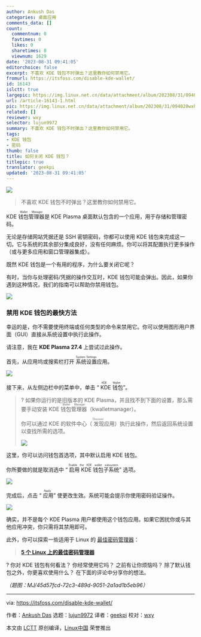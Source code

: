 ```yaml
---
author: Ankush Das
categories: 桌面应用
comments_data: []
count:
  commentnum: 0
  favtimes: 0
  likes: 0
  sharetimes: 0
  viewnum: 1629
date: '2023-08-31 09:41:05'
editorchoice: false
excerpt: 不喜欢 KDE 钱包不时弹出？这里教你如何禁用它。
fromurl: https://itsfoss.com/disable-kde-wallet/
id: 16143
islctt: true
largepic: https://img.linux.net.cn/data/attachment/album/202308/31/094020wxhh00bh30ze409e.jpg
url: /article-16143-1.html
pic: https://img.linux.net.cn/data/attachment/album/202308/31/094020wxhh00bh30ze409e.jpg.thumb.jpg
related: []
reviewer: wxy
selector: lujun9972
summary: 不喜欢 KDE 钱包不时弹出？这里教你如何禁用它。
tags:
- KDE 钱包
- 密码
thumb: false
title: 如何关闭 KDE 钱包？
titlepic: true
translator: geekpi
updated: '2023-08-31 09:41:05'
---
```


![](https://img.linux.net.cn/data/attachment/album/202308/31/094020wxhh00bh30ze409e.jpg)



> 
> 不喜欢 KDE 钱包不时弹出？这里教你如何禁用它。
> 
> 
> 


KDE <ruby> 钱包管理器 <rt>  Wallet Manager </rt></ruby> 是 KDE Plasma 桌面默认包含的一个应用，用于存储和管理密码。


无论是存储网站凭据还是 SSH 密钥密码，你都可以使用 KDE 钱包来完成这一切。它与系统的其余部分集成良好，没有任何麻烦。你可以将其配置执行更多操作（或与更多应用和窗口管理器集成）。


既然 KDE 钱包是一个有用的程序，为什么要关闭它呢？


有时，当你与处理密码/凭据的操作交互时，KDE 钱包可能会弹出。因此，如果你遇到这种情况，我们的指南可以帮助你禁用钱包。


![](https://img.linux.net.cn/data/attachment/album/202308/31/094105jnpncnnzppi1ni40.jpg)


### 禁用 KDE 钱包的最快方法


幸运的是，你不需要使用终端或任何类型的命令来禁用它。你可以使用图形用户界面（GUI）直接从系统设置中执行此操作。


请注意，我在 **KDE Plasma 27.4** 上尝试过此操作。


首先，从应用坞或搜索栏打开 <ruby> 系统设置 <rt>  System Settings </rt></ruby> 应用。


![](https://img.linux.net.cn/data/attachment/album/202308/31/094105vulzcdy72yl7hu4c.jpg)


接下来，从左侧边栏中的菜单中，单击 “<ruby> KDE 钱包 <rt>  KDE Wallet </rt></ruby>”。



> 
> ? 如果你运行的是旧版本的 KDE Plasma，并且找不到下面的设置，那么需要手动安装 KDE <ruby> 钱包管理器 <rt>  Wallet Manager </rt></ruby>（kwalletmanager）。
> 
> 
> 你可以通过 KDE 的软件中心（<ruby> 发现 <rt>  Discover </rt></ruby> 应用）执行此操作，然后返回系统设置以查找所需的选项。
> 
> 
> ![](https://img.linux.net.cn/data/attachment/album/202308/31/094106b35xhfp4378huc6q.jpg)
> 
> 
> 


这里，你可以访问钱包首选项，其中默认启用 KDE 钱包。


你所要做的就是取消选中 “<ruby> 启用 KDE 钱包子系统 <rt>  Enable the KDE wallet subsystem </rt></ruby>” 选项。


![](https://img.linux.net.cn/data/attachment/album/202308/31/094106qjoxgsgbzs6a9n4q.jpg)


完成后，点击 “<ruby> 应用 <rt>  Apply </rt></ruby>” 使更改生效。系统可能会提示你使用密码验证操作。


![](https://img.linux.net.cn/data/attachment/album/202308/31/094107excyqzyboujmfxsy.jpg)


确实，并不是每个 KDE Plasma 用户都使用这个钱包应用。如果它困扰你或与其他应用冲突，你只需将其禁用即可。


此外，你可以探索一些适用于 Linux 的 [最佳密码管理器](https://itsfoss.com/password-managers-linux/)：



> 
> **[5 个 Linux 上的最佳密码管理器](https://itsfoss.com/password-managers-linux/)**
> 
> 
> 


? 你对 KDE 钱包有何看法？ 你经常使用它吗？ 之前有让你烦恼吗？ 除了默认钱包之外，你更喜欢使用什么？ 在下面的评论中分享你的想法。


*（题图：MJ/45d57fcd-72c3-489d-9051-2a1ad1b5eb96）*




---


via: <https://itsfoss.com/disable-kde-wallet/>


作者：[Ankush Das](https://itsfoss.com/author/ankush/) 选题：[lujun9972](https://github.com/lujun9972) 译者：[geekpi](https://github.com/geekpi) 校对：[wxy](https://github.com/wxy)


本文由 [LCTT](https://github.com/LCTT/TranslateProject) 原创编译，[Linux中国](https://linux.cn/) 荣誉推出